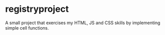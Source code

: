 # registryproject
A small project that exercises my HTML, JS and CSS skills by implementing simple cell functions.
